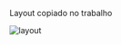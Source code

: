 Layout copiado no trabalho

![layout](https://user-images.githubusercontent.com/110869919/202590827-6a7233d4-696b-42c4-a94b-8901bf159772.PNG)
